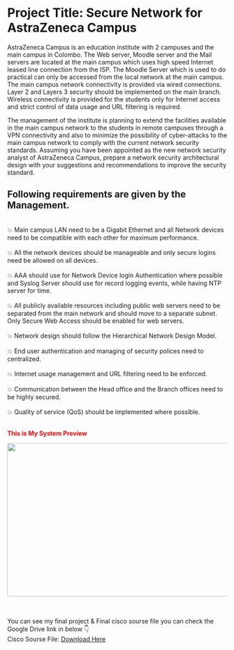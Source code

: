 # Project Title: <b> Secure Network for AstraZeneca Campus </B>

AstraZeneca Campus is an education institute with 2 campuses and the main campus in Colombo. The Web server, Moodle server and the Mail servers are located at the main campus which uses high speed Internet leased line connection from the ISP. The Moodle Server which is used to do practical can only be accessed from the local network at the main campus. The main campus network connectivity is provided via wired connections. Layer 2 and Layers 3 security should be implemented on the main branch. Wireless connectivity is provided for the students only for Internet access and strict control of data usage and URL filtering is required.

The management of the institute is planning to extend the facilities available in the main campus network to the students in remote campuses through a VPN connectivity and also to minimize the possibility of cyber-attacks to the main campus network to comply with the current network security standards. Assuming you have been appointed as the new network security analyst of AstraZeneca Campus, prepare a network security architectural design with your suggestions and recommendations to improve the security standard. 

<h2> Following requirements are given by the Management. </h2>
<br> 💥	Main campus LAN need to be a Gigabit Ethernet and all Network devices need to be compatible with each other for maximum performance. </br>
<br> 💥	All the network devices should be manageable and only secure logins need be allowed on all devices.</br>
<br> 💥	AAA should use for Network Device login Authentication where possible and Syslog Server should use for record logging events, while having NTP server for time.</br>
<br> 💥	All publicly available resources including public web servers need to be separated from the main network and should move to a separate subnet. Only Secure Web Access should be enabled for web servers.</br>
<br> 💥	Network design should follow the Hierarchical Network Design Model. </br>
<br> 💥	End user authentication and managing of security polices need to centralized.</br> 
<br> 💥	Internet usage management and URL filtering need to be enforced.</br>
<br> 💥	Communication between the Head office and the Branch offices need to be highly secured.</br>
<br> 💥	Quality of service (QoS) should be implemented where possible.</br>

<br> <b> <font color="red"> This is My System Preview </font> </b> </br>

<head>
    <meta charset="UTF-8">
    <meta name="viewport" content="width=device-width, initial-scale=1.0">
    
</head>
<body>
      <img src="https://github.com/fairoosfa/Batsol-Network-Final-Project/assets/133477567/a9ae9082-f969-4205-a942-d3a558272dfb) alt="Description of the image" width="800" height="350">
  
<br> </br>
  You can see my final project & Final cisco sourse file you can check the Google Drive link in below 👇
  <br> Cisco Sourse File: <a href="https://drive.google.com/file/d/1pOynDIR2q-Z-mJK7bUZNRfmorUkiFtsn/view?usp=sharing"> Download Here</a> 

   




